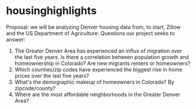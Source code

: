 # housinghighlights
Proposal: we will be analyzing Denver housing data from, to start, Zillow and the US Department of Agriculture. 
Questions our project seeks to answer:
  1. The Greater Denver Area has experienced an influx of migration over the last five years. Is there a correlation between population growth and homeownership in Colorado? Are new migrants renters or homeowners?
  2. Which counties/zip codes have experienced the biggest rise in home prices over the last five years?
  3. What's the demographic makeup of homeowners in Colorado? By zipcode/county?
  4. Where are the most affordable neighborhoods in the Greater Denver Area?
  
